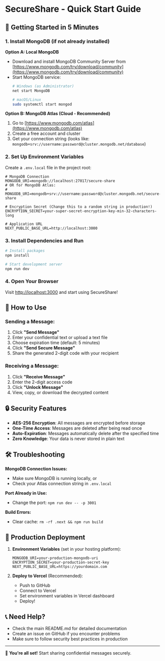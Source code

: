 # SecureShare - Quick Start Guide

## 🚀 Getting Started in 5 Minutes

### 1. Install MongoDB (if not already installed)

**Option A: Local MongoDB**
- Download and install MongoDB Community Server from [https://www.mongodb.com/try/download/community](https://www.mongodb.com/try/download/community)
- Start MongoDB service:
  ```bash
  # Windows (as Administrator)
  net start MongoDB
  
  # macOS/Linux
  sudo systemctl start mongod
  ```

**Option B: MongoDB Atlas (Cloud - Recommended)**
1. Go to [https://www.mongodb.com/atlas](https://www.mongodb.com/atlas)
2. Create a free account and cluster
3. Get your connection string (looks like: `mongodb+srv://username:password@cluster.mongodb.net/database`)

### 2. Set Up Environment Variables

Create a `.env.local` file in the project root:

```env
# MongoDB Connection
MONGODB_URI=mongodb://localhost:27017/secure-share
# OR for MongoDB Atlas:
# MONGODB_URI=mongodb+srv://username:password@cluster.mongodb.net/secure-share

# Encryption Secret (Change this to a random string in production!)
ENCRYPTION_SECRET=your-super-secret-encryption-key-min-32-characters-long

# Application URL
NEXT_PUBLIC_BASE_URL=http://localhost:3000
```

### 3. Install Dependencies and Run

```bash
# Install packages
npm install

# Start development server
npm run dev
```

### 4. Open Your Browser

Visit [http://localhost:3000](http://localhost:3000) and start using SecureShare!

## 📝 How to Use

### Sending a Message:
1. Click **"Send Message"**
2. Enter your confidential text or upload a text file
3. Choose expiration time (default: 5 minutes)
4. Click **"Send Secure Message"**
5. Share the generated 2-digit code with your recipient

### Receiving a Message:
1. Click **"Receive Message"**
2. Enter the 2-digit access code
3. Click **"Unlock Message"**
4. View, copy, or download the decrypted content

## 🔒 Security Features

- **AES-256 Encryption**: All messages are encrypted before storage
- **One-Time Access**: Messages are deleted after being read once
- **Auto-Expiration**: Messages automatically delete after the specified time
- **Zero Knowledge**: Your data is never stored in plain text

## 🛠 Troubleshooting

**MongoDB Connection Issues:**
- Make sure MongoDB is running locally, or
- Check your Atlas connection string in `.env.local`

**Port Already in Use:**
- Change the port: `npm run dev -- -p 3001`

**Build Errors:**
- Clear cache: `rm -rf .next && npm run build`

## 🚀 Production Deployment

1. **Environment Variables** (set in your hosting platform):
   ```env
   MONGODB_URI=your-production-mongodb-uri
   ENCRYPTION_SECRET=your-production-secret-key
   NEXT_PUBLIC_BASE_URL=https://yourdomain.com
   ```

2. **Deploy to Vercel** (Recommended):
   - Push to GitHub
   - Connect to Vercel
   - Set environment variables in Vercel dashboard
   - Deploy!

## 📞 Need Help?

- Check the main README.md for detailed documentation
- Create an issue on GitHub if you encounter problems
- Make sure to follow security best practices in production

---

🎉 **You're all set!** Start sharing confidential messages securely.
